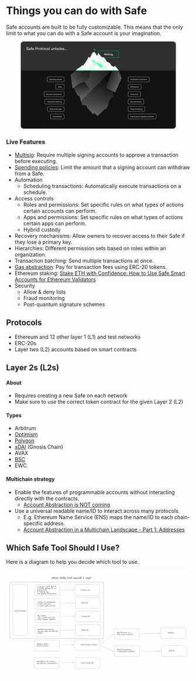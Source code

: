 # Things you can do with Safe

Safe accounts are built to be fully customizable. This means that the only limit to what you can do with a Safe account is your imagination.

<figure><img src="../.gitbook/assets/safe-iceberg.png" alt=""><figcaption></figcaption></figure>

### Live Features

* [Multisig](https://help.safe.global/en/articles/40863-signature-policies): Require multiple signing accounts to approve a transaction before executing.
* [Spending policies](https://help.safe.global/en/articles/40842-set-up-and-use-spending-limits): Limit the amount that a signing account can withdraw from a Safe.
* Automation
  * Scheduling transactions: Automatically execute transactions on a schedule.
* Access controls
  * Roles and permissions: Set specific rules on what types of actions certain accounts can perform.
  * Apps and permissions: Set specific rules on what types of actions certain apps can perform.
  * Hybrid custody
* Recovery mechanisms: Allow owners to recover access to their Safe if they lose a primary key.
* Hierarchies: Different permission sets based on roles within an organization.
* Transaction batching: Send multiple transactions at once.
* [Gas abstraction](safe-core-sdk/relay-kit/README.md): Pay for transaction fees using ERC-20 tokens.
* Ethereum staking: [Stake ETH with Confidence: How to Use Safe Smart Accounts for Ethereum Validators](https://help.safe.global/en/articles/71879-stake-eth-with-confidence-how-to-use-safe-smart-accounts-for-ethereum-validators)
* Security
  * Allow & deny lists
  * Fraud monitoring
  * Post-quantum signature schemes

## Protocols

- Ethereum and 12 other layer 1 (L1) and test networks
- ERC-20s
- Layer two (L2) accounts based on smart contracts

## Layer 2s (L2s)

#### About

- Requires creating a new Safe on each network
- Make sure to use the correct token contract for the given Layer 2 (L2)

#### Types

- Arbitrum
- [Optimism](https://dune.com/safe/optimism)
- [Polygon](https://dune.com/safe/polygon)
- [xDAI](https://dune.com/safe/gnosis-chain) (Gnosis Chain)
- AVAX
- [BSC](https://dune.com/safe/bsc)
- EWC

#### Multichain strategy

- Enable the features of programmable accounts without interacting directly with the contracts.
    - [Account Abstraction is NOT coming](https://safe.mirror.xyz/9KmZjEbFkmI79s28d9xar6JWYrE50F5AHpa5CR12YGI)
- Use a universal readable name/ID to interact across many protocols.
    - E.g. Ethereum Name Service (ENS) maps the name/ID to each chain-specific address.
    - [Account Abstraction in a Multichain Landscape - Part 1: Addresses](https://safe.mirror.xyz/4GcGAOFno-suTCjBewiYH4k4yXPDdIukC5woO5Bjc4w)

## Which Safe Tool Should I Use?

Here is a diagram to help you decide which tool to use.

![](<../.gitbook/assets/diagram-safe-tools.png>)
